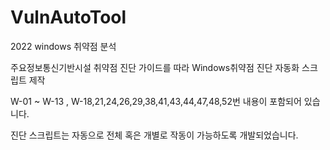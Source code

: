 # VulnAutoTool
2022 windows 취약점 분석

주요정보통신기반시설 취약점 진단 가이드를 따라 Windows취약점 진단 자동화 스크립트 제작

W-01 ~ W-13 , W-18,21,24,26,29,38,41,43,44,47,48,52번 내용이 포함되어 있습니다.

진단 스크립트는 자동으로 전체 혹은 개별로 작동이 가능하도록 개발되었습니다.
